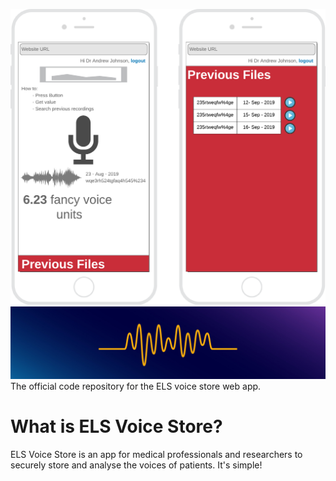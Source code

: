 ![Wireframe](images/wireframe.png "a mock wireframe of what the website should look like")
![voice wave](images/voice_wave.jpg)
The official code repository for the ELS voice store web app.

# What is ELS Voice Store?
ELS Voice Store is an app for medical professionals and researchers to securely store and analyse the voices of patients. It's simple!
